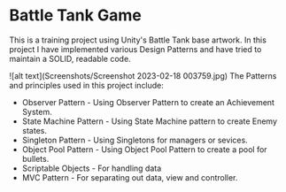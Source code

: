 # Battle Tank Game
This is a training project using Unity's Battle Tank base artwork.
In this project I have implemented various Design Patterns and have tried to maintain a SOLID, readable code. 

![alt text](Screenshots/Screenshot 2023-02-18 003759.jpg)
The Patterns and principles used in this project include:
  * Observer Pattern - Using Observer Pattern to create an Achievement System.
  * State Machine Pattern - Using State Machine pattern to create Enemy states.
  * Singleton Pattern - Using Singletons for managers or sevices.
  * Object Pool Pattern - Using Object Pool Pattern to create a pool for bullets.
  * Scriptable Objects - For handling data
  * MVC Pattern - For separating out data, view and controller.
